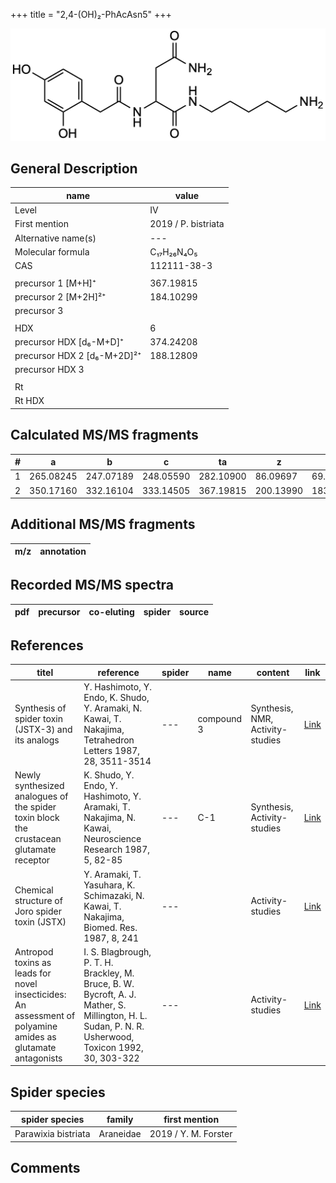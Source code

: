 +++
title = "2,4-(OH)₂-PhAcAsn5"
+++

![](/img/2-4-OH2-PhAcAsn5.png)

## General Description

| name                        | value               |
|-----------------------------|---------------------|
| Level                       | IV                  |
| First mention               | 2019 / P. bistriata |
| Alternative name(s)         | ---                 |
| Molecular formula           | C₁₇H₂₆N₄O₅          |
| CAS                         | 112111-38-3         |
|                             |                     |
| precursor 1 [M+H]⁺          | 367.19815           |
| precursor 2 [M+2H]²⁺        | 184.10299           |
| precursor 3                 |                     |
|                             |                     |
| HDX                         | 6                   |
| precursor HDX   [d₆-M+D]⁺   | 374.24208           |
| precursor HDX 2 [d₆-M+2D]²⁺ | 188.12809           |
| precursor HDX 3             |                     |
|                             |                     |
| Rt                          |                     |
| Rt HDX                      |                     |

## Calculated MS/MS fragments

| # | a         | b         | c         | ta        | z         | y         | tz        |
|---|-----------|-----------|-----------|-----------|-----------|-----------|-----------|
| 1 | 265.08245 | 247.07189 | 248.05590 | 282.10900 | 86.09697  | 69.07042  | 103.12352 |
| 2 | 350.17160 | 332.16104 | 333.14505 | 367.19815 | 200.13990 | 183.11335 | 217.16645 |

## Additional MS/MS fragments

| m/z       | annotation |
|-----------|------------|

## Recorded MS/MS spectra

| pdf | precursor | co-eluting  | spider    | source                       |
|-----|-----------|-------------|-----------|------------------------------|

## References

| titel                                                                                                       | reference                                                                                                                                             | spider | name       | content                          | link                                                  |
|-------------------------------------------------------------------------------------------------------------|-------------------------------------------------------------------------------------------------------------------------------------------------------|--------|------------|----------------------------------|-------------------------------------------------------|
| Synthesis of spider toxin (JSTX-3) and its analogs                                                          | Y. Hashimoto, Y. Endo, K. Shudo, Y. Aramaki, N. Kawai, T. Nakajima, Tetrahedron Letters 1987, 28, 3511-3514                                           | ---    | compound 3 | Synthesis, NMR, Activity-studies | [Link](https://doi.org/10.1016/S0040-4039(00)96340-8) |
| Newly synthesized analogues of the spider toxin block the crustacean glutamate receptor                     | K. Shudo, Y. Endo, Y. Hashimoto, Y. Aramaki, T. Nakajima, N. Kawai, Neuroscience Research 1987, 5, 82-85                                              | ---    | C-1        | Synthesis, Activity-studies      | [Link](https://doi.org/10.1016/0168-0102(87)90026-5)  |
| Chemical structure of Joro spider toxin (JSTX)                                                              | Y. Aramaki, T. Yasuhara, K. Schimazaki, N. Kawai, T. Nakajima, Biomed. Res. 1987, 8, 241                                                              | ---    |            | Activity-studies                 | [Link](https://doi.org/10.2220/biomedres.8.241)       |
| Antropod toxins as leads for novel insecticides: An assessment of polyamine amides as glutamate antagonists | I. S. Blagbrough, P. T. H. Brackley, M. Bruce, B. W. Bycroft, A. J. Mather, S. Millington, H. L. Sudan, P. N. R. Usherwood, Toxicon 1992, 30, 303-322 | ---    |            | Activity-studies                 | [Link](https://doi.org/10.1016/0041-0101(92)90871-2)  |

## Spider species

| spider species      | family    | first mention        |
|---------------------|-----------|----------------------|
| Parawixia bistriata | Araneidae | 2019 / Y. M. Forster |

## Comments